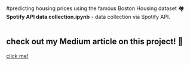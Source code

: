 #predicting housing prices using the famous Boston Housing dataset 🏘️
**Spotify API data collection.ipynb** - data collection via Spotify API. </br></br>
## check out my Medium article on this project! 🔖
[click me!](https://medium.com/inst414-data-science-tech/boston-housing-linear-regression-e82ec6cad807 "Boston Housing article")
